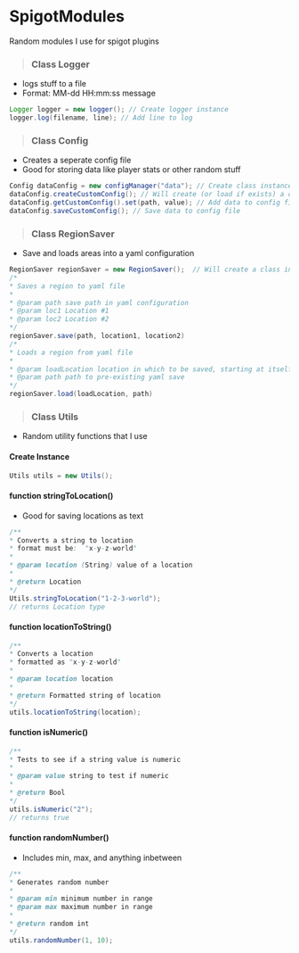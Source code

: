 # SpigotModules
Random modules I use for spigot plugins

> ### Class Logger

- logs stuff to a file
- Format:   MM-dd HH:mm:ss message

``` Java
Logger logger = new logger(); // Create logger instance
logger.log(filename, line); // Add line to log
```

> ### Class Config

- Creates a seperate config file
- Good for storing data like player stats or other random stuff

``` Java
Config dataConfig = new configManager("data"); // Create class instance 
dataConfig.createCustomConfig(); // Will create (or load if exists) a config named data.yml 
dataConfig.getCustomConfig().set(path, value); // Add data to config file
dataConfig.saveCustomConfig(); // Save data to config file
```

> ### Class RegionSaver
- Save and loads areas into a yaml configuration
``` Java
RegionSaver regionSaver = new RegionSaver();  // Will create a class instance
/*
* Saves a region to yaml file
*
* @param path save path in yaml configuration
* @param loc1 Location #1
* @param loc2 Location #2    
*/
regionSaver.save(path, location1, location2)
/*
* Loads a region from yaml file
*
* @param loadLocation location in which to be saved, starting at itself and going towards positive x, y, z
* @param path path to pre-existing yaml save
*/
regionSaver.load(loadLocation, path)
```

> ### Class Utils
- Random utility functions that I use
#### Create Instance
```Java
Utils utils = new Utils();
```
#### function stringToLocation()
- Good for saving locations as text
```Java
/**
* Converts a string to location
* format must be:  "x-y-z-world"
*
* @param location (String) value of a location
*
* @return Location
*/
Utils.stringToLocation("1-2-3-world");
// returns Location type
```
#### function locationToString()
```Java
/**
* Converts a location
* formatted as "x-y-z-world"
*
* @param location location
*
* @return Formatted string of location
*/
utils.locationToString(location);
```
#### function isNumeric()
```Java
/**
* Tests to see if a string value is numeric
*
* @param value string to test if numeric
*
* @return Bool
*/
utils.isNumeric("2");
// returns true
```
#### function randomNumber()
- Includes min, max, and anything inbetween
```Java
/**
* Generates random number
*
* @param min minimum number in range
* @param max maximum number in range
*
* @return random int
*/
utils.randomNumber(1, 10);
```
